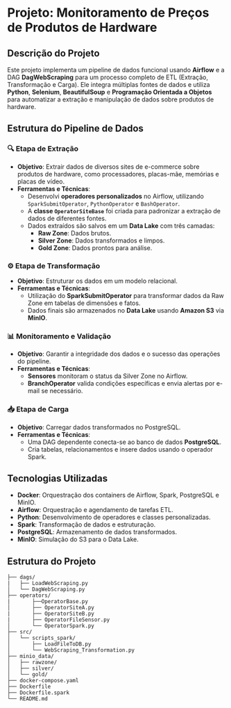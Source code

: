 # Projeto: Monitoramento de Preços de Produtos de Hardware

## Descrição do Projeto

Este projeto implementa um pipeline de dados funcional usando **Airflow** e a DAG **DagWebScraping** para um processo completo de ETL (Extração, Transformação e Carga). Ele integra múltiplas fontes de dados e utiliza **Python**, **Selenium**, **BeautifulSoup** e **Programação Orientada a Objetos** para automatizar a extração e manipulação de dados sobre produtos de hardware.

## Estrutura do Pipeline de Dados

### 🔍 Etapa de Extração

- **Objetivo**: Extrair dados de diversos sites de e-commerce sobre produtos de hardware, como processadores, placas-mãe, memórias e placas de vídeo.
- **Ferramentas e Técnicas**:
  - Desenvolvi **operadores personalizados** no Airflow, utilizando `SparkSubmitOperator`, `PythonOperator` e `BashOperator`.
  - A **classe `OperatorSiteBase`** foi criada para padronizar a extração de dados de diferentes fontes.
  - Dados extraídos são salvos em um **Data Lake** com três camadas:
    - **Raw Zone**: Dados brutos.
    - **Silver Zone**: Dados transformados e limpos.
    - **Gold Zone**: Dados prontos para análise.

### ⚙️ Etapa de Transformação

- **Objetivo**: Estruturar os dados em um modelo relacional.
- **Ferramentas e Técnicas**:
  - Utilização do **SparkSubmitOperator** para transformar dados da Raw Zone em tabelas de dimensões e fatos.
  - Dados finais são armazenados no **Data Lake** usando **Amazon S3** via **MinIO**.

### 📊 Monitoramento e Validação

- **Objetivo**: Garantir a integridade dos dados e o sucesso das operações do pipeline.
- **Ferramentas e Técnicas**:
  - **Sensores** monitoram o status da Silver Zone no Airflow.
  - **BranchOperator** valida condições específicas e envia alertas por e-mail se necessário.

### 📥 Etapa de Carga

- **Objetivo**: Carregar dados transformados no PostgreSQL.
- **Ferramentas e Técnicas**:
  - Uma DAG dependente conecta-se ao banco de dados **PostgreSQL**.
  - Cria tabelas, relacionamentos e insere dados usando o operador Spark.

## Tecnologias Utilizadas

- **Docker**: Orquestração dos containers de Airflow, Spark, PostgreSQL e MinIO.
- **Airflow**: Orquestração e agendamento de tarefas ETL.
- **Python**: Desenvolvimento de operadores e classes personalizadas.
- **Spark**: Transformação de dados e estruturação.
- **PostgreSQL**: Armazenamento de dados transformados.
- **MinIO**: Simulação do S3 para o Data Lake.

## Estrutura do Projeto

```plaintext
├── dags/
|   ├── LoadWebScraping.py
│   └── DagWebScraping.py          
├── operators/
|       ├──OperatorBase.py
│       ├── OperatorSiteA.py
|       ├── OperatorSiteB.py
|       ├── OperatorFileSensor.py       
│       └── OperatorSpark.py      
├── src/
│   └── scripts_spark/
│       ├── LoadFileToDB.py       
│       └── WebScraping_Transformation.py 
├── minio_data/
│   ├── rawzone/                   
│   ├── silver/                    
│   └── gold/                      
├── docker-compose.yaml            
├── Dockerfile
├── Dockerfile.spark                     
└── README.md                      
